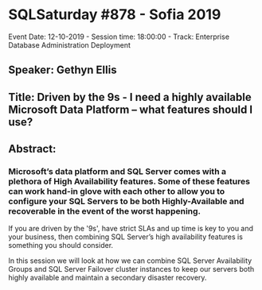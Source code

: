 # SQLSaturday #878 - Sofia 2019
Event Date: 12-10-2019 - Session time: 18:00:00 - Track: Enterprise Database Administration  Deployment
## Speaker: Gethyn Ellis
## Title: Driven by the 9s - I need a highly available Microsoft Data Platform – what features should I use?
## Abstract:
### Microsoft’s data platform and SQL Server comes with a plethora of High Availability features. Some of these features can work hand-in glove with each other to allow you to configure your SQL Servers to be both Highly-Available and recoverable in the event of the worst happening. 

If you are driven by the '9s', have strict SLAs and up time is key to you and your business, then combining SQL Server’s high availability features is something you should consider. 

In this session we will look at how we can combine SQL Server Availability Groups and SQL Server Failover cluster instances to keep our servers both highly available and maintain a secondary disaster recovery.
